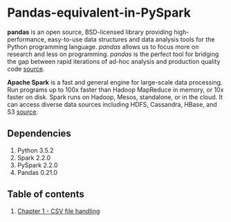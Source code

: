 # Pandas-equivalent-in-PySpark
**pandas** is an open source, BSD-licensed library providing high-performance, easy-to-use data structures and data analysis tools for the Python programming language. *pandas* allows us to focus more on research and less on programming. *pandas* is the perfect tool for bridging the gap between rapid iterations of ad-hoc analysis and production quality code [source](http://pandas.pydata.org/).

**Apache Spark** is a fast and general engine for large-scale data processing. Run programs up to 100x faster than Hadoop MapReduce in memory, or 10x faster on disk. Spark runs on Hadoop, Mesos, standalone, or in the cloud. It can access diverse data sources including HDFS, Cassandra, HBase, and S3 [source](https://spark.apache.org/).

## Dependencies
1. Python 3.5.2
2. Spark 2.2.0
3. PySpark 2.2.0
4. Pandas 0.21.0

## Table of contents
1. [Chapter 1 - CSV file handling](http://nbviewer.jupyter.org/github/jerilkuriakose/Pandas-equivalent-in-PySpark/blob/master/notebooks/Chapter%201%20-%20CSV%20file%20handling.ipynb)
